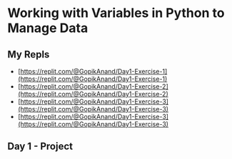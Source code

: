 # Working with Variables in Python to Manage Data
## My Repls
* [https://replit.com/@GopikAnand/Day1-Exercise-1](https://replit.com/@GopikAnand/Day1-Exercise-1)
* [https://replit.com/@GopikAnand/Day1-Exercise-2](https://replit.com/@GopikAnand/Day1-Exercise-2)
* [https://replit.com/@GopikAnand/Day1-Exercise-3](https://replit.com/@GopikAnand/Day1-Exercise-3)
* [https://replit.com/@GopikAnand/Day1-Exercise-3](https://replit.com/@GopikAnand/Day1-Exercise-3)

## Day 1 - Project
